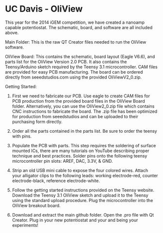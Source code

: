 UC Davis - OliView
=======

This year for the 2014 iGEM competition, we have created a nanoamp capable potentiostat. The schematic, board, and software are all included above.

Main Folder: This is the raw QT Creator files needed to run the OliView software. 

OliView Board:  This contains the schematic, board layout (Eagle V6.6), and parts list for the OliView Version 2.0 PCB. It also contains the Teensy/Arduino sketch required by the Teensy 3.1 microcontroller. CAM files are provided for easy PCB manufacturing. The board can be ordered directly from seeedstudios.com using the provided OliViewV2_0.zip.

Getting Started:

1. First we need to fabricate our PCB. Use eagle to create CAM files for PCB production from the provided board files in the OliView Board folder. Alternatively, you can use the OliView2_0.zip file which contains CNC instructions to fabricate the board. The .zip file has been optimized for production from seeedstudios and can be uploaded to their purchasing form directly. 

2. Order all the parts contained in the parts list. Be sure to order the teensy with pins.

3. Populate the PCB with parts. This step requires the soldering of surface mounted ICs, there are many tutorials on YouTube describing proper technique and best practices. Solder pins onto the following teensy microcontroller pin slots: AREF, DAC, 3.3V, & GND.

4. Strip an old USB mini cable to expose the four colored wires. Attach your alligator clips to the following leads: working electrode-red, counter electrode-black, reference electrode-white.

5. Follow the getting started instructions provided on the Teensy website. Download the Teensy 3.1 OliView sketch and upload it to the Teensy using the standard upload procedure. Plug the microcontroller into the OliView breakout board.

6. Download and extract the main github folder. Open the .pro file with Qt Creator. Plug in your new potentiostat and your  and being your experiments!




